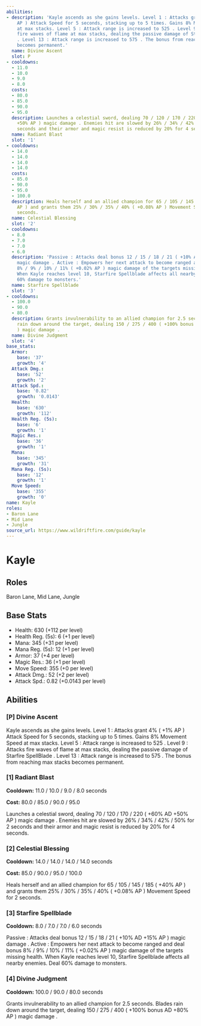 ```yaml
---
abilities:
- description: 'Kayle ascends as she gains levels. Level 1 : Attacks grant 4% ( +1%
    AP ) Attack Speed for 5 seconds, stacking up to 5 times. Gains 8% Movement Speed
    at max stacks. Level 5 : Attack range is increased to 525 . Level 9 : Attacks
    fire waves of flame at max stacks, dealing the passive damage of Starfire SpellBlade
    . Level 13 : Attack range is increased to 575 . The bonus from reaching max stacks
    becomes permanent.'
  name: Divine Ascent
  slot: P
- cooldowns:
  - 11.0
  - 10.0
  - 9.0
  - 8.0
  costs:
  - 80.0
  - 85.0
  - 90.0
  - 95.0
  description: Launches a celestial sword, dealing 70 / 120 / 170 / 220 ( +60% AD
    +50% AP ) magic damage . Enemies hit are slowed by 26% / 34% / 42% / 50% for 2
    seconds and their armor and magic resist is reduced by 20% for 4 seconds.
  name: Radiant Blast
  slot: '1'
- cooldowns:
  - 14.0
  - 14.0
  - 14.0
  - 14.0
  costs:
  - 85.0
  - 90.0
  - 95.0
  - 100.0
  description: Heals herself and an allied champion for 65 / 105 / 145 / 185 ( +40%
    AP ) and grants them 25% / 30% / 35% / 40% ( +0.08% AP ) Movement Speed for 2
    seconds.
  name: Celestial Blessing
  slot: '2'
- cooldowns:
  - 8.0
  - 7.0
  - 7.0
  - 6.0
  description: 'Passive : Attacks deal bonus 12 / 15 / 18 / 21 ( +10% AD +15% AP )
    magic damage . Active : Empowers her next attack to become ranged and deal bonus
    8% / 9% / 10% / 11% ( +0.02% AP ) magic damage of the targets missing health.
    When Kayle reaches level 10, Starfire Spellblade affects all nearby enemies. Deal
    60% damage to monsters.'
  name: Starfire Spellblade
  slot: '3'
- cooldowns:
  - 100.0
  - 90.0
  - 80.0
  description: Grants invulnerability to an allied champion for 2.5 seconds. Blades
    rain down around the target, dealing 150 / 275 / 400 ( +100% bonus AD +80% AP
    ) magic damage .
  name: Divine Judgment
  slot: '4'
base_stats:
  Armor:
    base: '37'
    growth: '4'
  Attack Dmg.:
    base: '52'
    growth: '2'
  Attack Spd.:
    base: '0.82'
    growth: '0.0143'
  Health:
    base: '630'
    growth: '112'
  Health Reg. (5s):
    base: '6'
    growth: '1'
  Magic Res.:
    base: '36'
    growth: '1'
  Mana:
    base: '345'
    growth: '31'
  Mana Reg. (5s):
    base: '12'
    growth: '1'
  Move Speed:
    base: '355'
    growth: '0'
name: Kayle
roles:
- Baron Lane
- Mid Lane
- Jungle
source_url: https://www.wildriftfire.com/guide/kayle
---
```


# Kayle

## Roles

Baron Lane, Mid Lane, Jungle

## Base Stats

- Health: 630 (+112 per level)
- Health Reg. (5s): 6 (+1 per level)
- Mana: 345 (+31 per level)
- Mana Reg. (5s): 12 (+1 per level)
- Armor: 37 (+4 per level)
- Magic Res.: 36 (+1 per level)
- Move Speed: 355 (+0 per level)
- Attack Dmg.: 52 (+2 per level)
- Attack Spd.: 0.82 (+0.0143 per level)

## Abilities

### [P] Divine Ascent

Kayle ascends as she gains levels. Level 1 : Attacks grant 4% ( +1% AP ) Attack Speed for 5 seconds, stacking up to 5 times. Gains 8% Movement Speed at max stacks. Level 5 : Attack range is increased to 525 . Level 9 : Attacks fire waves of flame at max stacks, dealing the passive damage of Starfire SpellBlade . Level 13 : Attack range is increased to 575 . The bonus from reaching max stacks becomes permanent.

### [1] Radiant Blast

**Cooldown:** 11.0 / 10.0 / 9.0 / 8.0 seconds

**Cost:** 80.0 / 85.0 / 90.0 / 95.0

Launches a celestial sword, dealing 70 / 120 / 170 / 220 ( +60% AD +50% AP ) magic damage . Enemies hit are slowed by 26% / 34% / 42% / 50% for 2 seconds and their armor and magic resist is reduced by 20% for 4 seconds.

### [2] Celestial Blessing

**Cooldown:** 14.0 / 14.0 / 14.0 / 14.0 seconds

**Cost:** 85.0 / 90.0 / 95.0 / 100.0

Heals herself and an allied champion for 65 / 105 / 145 / 185 ( +40% AP ) and grants them 25% / 30% / 35% / 40% ( +0.08% AP ) Movement Speed for 2 seconds.

### [3] Starfire Spellblade

**Cooldown:** 8.0 / 7.0 / 7.0 / 6.0 seconds

Passive : Attacks deal bonus 12 / 15 / 18 / 21 ( +10% AD +15% AP ) magic damage . Active : Empowers her next attack to become ranged and deal bonus 8% / 9% / 10% / 11% ( +0.02% AP ) magic damage of the targets missing health. When Kayle reaches level 10, Starfire Spellblade affects all nearby enemies. Deal 60% damage to monsters.

### [4] Divine Judgment

**Cooldown:** 100.0 / 90.0 / 80.0 seconds

Grants invulnerability to an allied champion for 2.5 seconds. Blades rain down around the target, dealing 150 / 275 / 400 ( +100% bonus AD +80% AP ) magic damage .

